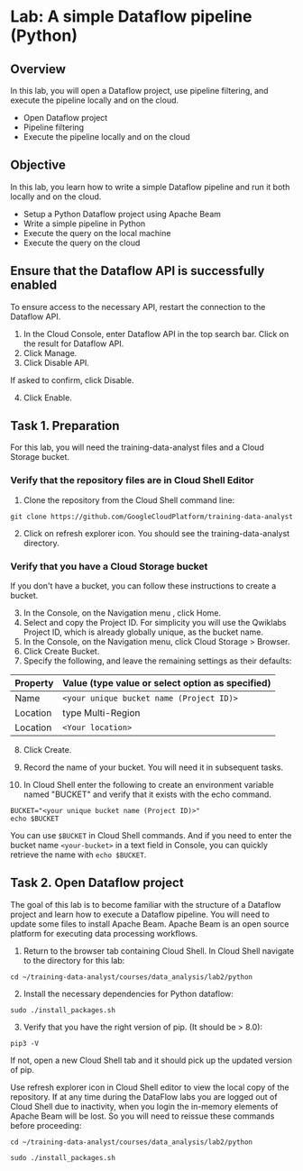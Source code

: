 # Lab: A simple Dataflow pipeline (Python)

## Overview
In this lab, you will open a Dataflow project, use pipeline filtering, and execute the pipeline locally and on the cloud.

- Open Dataflow project
- Pipeline filtering
- Execute the pipeline locally and on the cloud

## Objective
In this lab, you learn how to write a simple Dataflow pipeline and run it both locally and on the cloud.

- Setup a Python Dataflow project using Apache Beam
- Write a simple pipeline in Python
- Execute the query on the local machine
- Execute the query on the cloud

## Ensure that the Dataflow API is successfully enabled
To ensure access to the necessary API, restart the connection to the Dataflow API.

1. In the Cloud Console, enter Dataflow API in the top search bar. Click on the result for Dataflow API.
2. Click Manage.
3. Click Disable API.

If asked to confirm, click Disable.

4. Click Enable.

  
## Task 1. Preparation
For this lab, you will need the training-data-analyst files and a Cloud Storage bucket.

### Verify that the repository files are in Cloud Shell Editor
1. Clone the repository from the Cloud Shell command line:
```
git clone https://github.com/GoogleCloudPlatform/training-data-analyst
```

2. Click on refresh explorer icon. You should see the training-data-analyst directory.

### Verify that you have a Cloud Storage bucket
If you don't have a bucket, you can follow these instructions to create a bucket.

3. In the Console, on the Navigation menu , click Home.
4. Select and copy the Project ID. For simplicity you will use the Qwiklabs Project ID, which is already globally unique, as the bucket name.
5. In the Console, on the Navigation menu, click Cloud Storage > Browser.
6.  Click Create Bucket.
7.  Specify the following, and leave the remaining settings as their defaults:

|Property|	Value (type value or select option as specified)|
|-|-|
|Name|	`<your unique bucket name (Project ID)>`|
|Location| type	Multi-Region|
|Location|	`<Your location>`|

8.  Click Create.

9. Record the name of your bucket. You will need it in subsequent tasks.

10. In Cloud Shell enter the following to create an environment variable named "BUCKET" and verify that it exists with the echo command.
```
BUCKET="<your unique bucket name (Project ID)>"
echo $BUCKET
```

You can use `$BUCKET` in Cloud Shell commands. And if you need to enter the bucket name `<your-bucket>` in a text field in Console, you can quickly retrieve the name with `echo $BUCKET`.

## Task 2. Open Dataflow project
The goal of this lab is to become familiar with the structure of a Dataflow project and learn how to execute a Dataflow pipeline. You will need to update some files to install Apache Beam. Apache Beam is an open source platform for executing data processing workflows.

1. Return to the browser tab containing Cloud Shell. In Cloud Shell navigate to the directory for this lab:
```
cd ~/training-data-analyst/courses/data_analysis/lab2/python
```
2. Install the necessary dependencies for Python dataflow:
```
sudo ./install_packages.sh
```
3. Verify that you have the right version of pip. (It should be > 8.0):
```
pip3 -V
```
If not, open a new Cloud Shell tab and it should pick up the updated version of pip.

Use refresh explorer icon in Cloud Shell editor to view the local copy of the repository.
If at any time during the DataFlow labs you are logged out of Cloud Shell due to inactivity, when you login the in-memory elements of Apache Beam will be lost. So you will need to reissue these commands before proceeding:

```
cd ~/training-data-analyst/courses/data_analysis/lab2/python

sudo ./install_packages.sh
```
